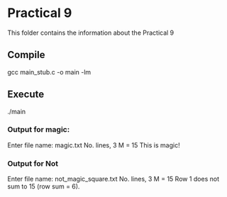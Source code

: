# Practical 9
This folder contains the information about the Practical 9

## Compile
gcc main_stub.c -o main -lm

## Execute
./main

### Output for magic:

Enter file name: magic.txt
No. lines, 3
M = 15
This is magic!

### Output for Not


Enter file name: not_magic_square.txt
No. lines, 3
M = 15
Row 1 does not sum to 15 (row sum = 6).

